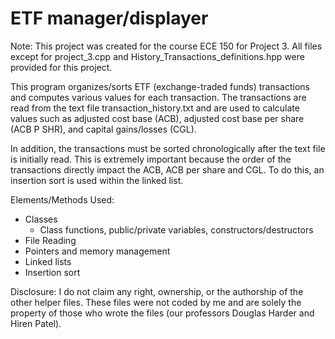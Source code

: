 # ETF manager/displayer
Note: This project was created for the course ECE 150 for Project 3. All files except for project_3.cpp and History_Transactions_definitions.hpp were provided for this project.

This program organizes/sorts ETF (exchange-traded funds) transactions and computes various values for each transaction. The transactions are read from the text file transaction_history.txt and are used to calculate values such as adjusted cost base (ACB), adjusted cost base per share (ACB P SHR), and capital gains/losses (CGL).

In addition, the transactions must be sorted chronologically after the text file is initially read. This is extremely important because the order of the transactions directly impact the ACB, ACB per share and CGL.
To do this, an insertion sort is used within the linked list.

Elements/Methods Used:
- Classes
  - Class functions, public/private variables, constructors/destructors
- File Reading
- Pointers and memory management
- Linked lists
- Insertion sort

Disclosure: I do not claim any right, ownership, or the authorship of the other helper files. These files were not coded by me and are solely the property of those who wrote the files (our professors Douglas Harder and Hiren Patel).
